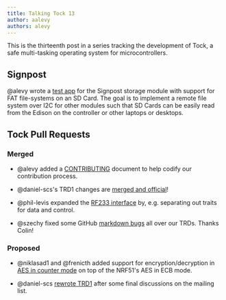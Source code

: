 ```yaml
---
title: Talking Tock 13
author: aalevy
authors: alevy
---
```


This is the thirteenth post in a series tracking the development of Tock, a
safe multi-tasking operating system for microcontrollers.

## Signpost

@alevy wrote a [test app](https://github.com/lab11/signpost/pull/47) for the
Signpost storage module with support for FAT file-systems on an SD Card. The
goal is to implement a remote file system over I2C for other modules such that
SD Cards can be easily read from the Edison on the controller or other laptops
or desktops.

## Tock Pull Requests

### Merged

  * @alevy added a
    [CONTRIBUTING](https://github.com/helena-project/tock/blob/master/CONTRIBUTING.md)
    document to help codify our contribution process.

  * @daniel-scs's TRD1 changes are
    [merged and official](https://github.com/helena-project/tock/pull/313)!

  * @phil-levis expanded the
    [RF233 interface](https://github.com/helena-project/tock/pull/317) by, e.g.
    separating out traits for data and control.

  * @szechy fixed some GitHub
    [markdown bugs](https://github.com/helena-project/tock/pull/318) all over
    our TRDs. Thanks Colin!

### Proposed

  * @niklasad1 and @frenicth added support for encryption/decryption in
    [AES in counter mode](https://github.com/helena-project/tock/pull/316/files)
    on top of the NRF51's AES in ECB mode.

  * @daniel-scs [rewrote TRD1](https://github.com/helena-project/tock/pull/313)
    after some final discussions on the mailing list.

